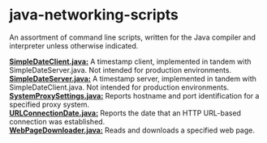 # java-networking-scripts

An assortment of command line scripts, written for the Java compiler and interpreter unless otherwise indicated.

[**SimpleDateClient.java:**](https://github.com/chaseofthejungle/java-networking-scripts/blob/main/scripts/SimpleDateClient.java) A timestamp client, implemented in tandem with SimpleDateServer.java. Not intended for production environments.  
[**SimpleDateServer.java:**](https://github.com/chaseofthejungle/java-networking-scripts/blob/main/scripts/SimpleDateServer.java) A timestamp server, implemented in tandem with SimpleDateClient.java. Not intended for production environments.  
[**SystemProxySettings.java:**](https://github.com/chaseofthejungle/java-networking-scripts/blob/main/scripts/SystemProxySettings.java) Reports hostname and port identification for a specified proxy system.  
[**URLConnectionDate.java:**](https://github.com/chaseofthejungle/java-networking-scripts/blob/main/scripts/URLConnectionDate.java) Reports the date that an HTTP URL-based connection was established.  
[**WebPageDownloader.java:**](https://github.com/chaseofthejungle/java-networking-scripts/blob/main/scripts/WebPageDownloader.java) Reads and downloads a specified web page.
